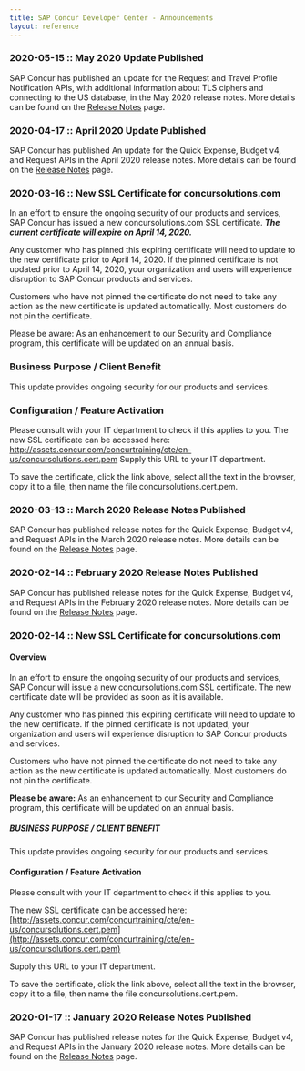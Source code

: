 ```yaml
---
title: SAP Concur Developer Center - Announcements
layout: reference
---
```

### 2020-05-15 :: May 2020 Update Published

SAP Concur has published an update for the Request and Travel Profile Notification APIs, with additional information about TLS ciphers and connecting to the US database, in the May 2020 release notes. More details can be found on the [Release Notes](https://developer.concur.com/tools-support/release-notes/index.html) page.

### 2020-04-17 :: April 2020 Update Published

SAP Concur has published An update for the Quick Expense, Budget v4, and Request APIs in the April 2020 release notes. More details can be found on the [Release Notes](https://developer.concur.com/tools-support/release-notes/index.html) page.

### 2020-03-16 :: New SSL Certificate for concursolutions.com

In an effort to ensure the ongoing security of our products and services, SAP Concur has issued a new concursolutions.com SSL certificate. ***The current certificate will expire on April 14, 2020.***

Any customer who has pinned this expiring certificate will need to update to the new certificate prior to April 14, 2020. If the pinned certificate is not updated prior to April 14, 2020, your organization and users will experience disruption to SAP Concur products and services.

Customers who have not pinned the certificate do not need to take any action as the new certificate is updated automatically. Most customers do not pin the certificate.

Please be aware: As an enhancement to our Security and Compliance program, this certificate will be updated on an annual basis.

### Business Purpose / Client Benefit

This update provides ongoing security for our products and services.

### Configuration / Feature Activation

Please consult with your IT department to check if this applies to you.
The new SSL certificate can be accessed here:  http://assets.concur.com/concurtraining/cte/en-us/concursolutions.cert.pem
Supply this URL to your IT department.

To save the certificate, click the link above, select all the text in the browser, copy it to a file, then name the file concursolutions.cert.pem.

### 2020-03-13 :: March 2020 Release Notes Published

SAP Concur has published release notes for the Quick Expense, Budget v4, and Request APIs in the March 2020 release notes. More details can be found on the [Release Notes](https://developer.concur.com/tools-support/release-notes/index.html) page.

### 2020-02-14 :: February 2020 Release Notes Published

SAP Concur has published release notes for the Quick Expense, Budget v4, and Request APIs in the February 2020 release notes. More details can be found on the [Release Notes](https://developer.concur.com/tools-support/release-notes/index.html) page.

### 2020-02-14 :: New SSL Certificate for concursolutions.com

#### Overview
In an effort to ensure the ongoing security of our products and services, SAP Concur will issue a new concursolutions.com SSL certificate. The new certificate date will be provided as soon as it is available.

Any customer who has pinned this expiring certificate will need to update to the new certificate. If the pinned certificate is not updated, your organization and users will experience disruption to SAP Concur products and services.

Customers who have not pinned the certificate do not need to take any action as the new certificate is updated automatically. Most customers do not pin the certificate.

**Please be aware:** As an enhancement to our Security and Compliance program, this certificate will be updated on an annual basis.

##### BUSINESS PURPOSE / CLIENT BENEFIT

This update provides ongoing security for our products and services.

#### Configuration / Feature Activation

Please consult with your IT department to check if this applies to you.

The new SSL certificate can be accessed here: [http://assets.concur.com/concurtraining/cte/en-us/concursolutions.cert.pem](http://assets.concur.com/concurtraining/cte/en-us/concursolutions.cert.pem)

Supply this URL to your IT department.

To save the certificate, click the link above, select all the text in the browser, copy it to a file, then name the file concursolutions.cert.pem.

### 2020-01-17 :: January 2020 Release Notes Published

SAP Concur has published release notes for the Quick Expense, Budget v4, and Request APIs in the January 2020 release notes. More details can be found on the [Release Notes](https://developer.concur.com/tools-support/release-notes/index.html) page.
